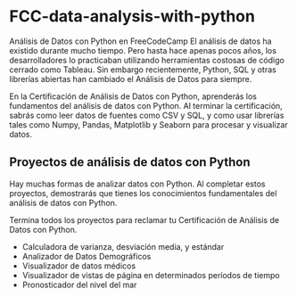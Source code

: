 # FCC-data-analysis-with-python
 Análisis de Datos con Python en FreeCodeCamp
 El análisis de datos ha existido durante mucho tiempo. Pero hasta hace apenas pocos años, los desarrolladores lo practicaban utilizando herramientas costosas de código cerrado como Tableau. Sin embargo recientemente, Python, SQL y otras librerías abiertas han cambiado el Análisis de Datos para siempre.

En la Certificación de Análisis de Datos con Python, aprenderás los fundamentos del análisis de datos con Python. Al terminar la certificación, sabrás como leer datos de fuentes como CSV y SQL, y como usar librerías tales como Numpy, Pandas, Matplotlib y Seaborn para procesar y visualizar datos.

## Proyectos de análisis de datos con Python
Hay muchas formas de analizar datos con Python. Al completar estos proyectos, demostrarás que tienes los conocimientos fundamentales del análisis de datos con Python.

Termina todos los proyectos para reclamar tu Certificación de Análisis de Datos con Python.

- Calculadora de varianza, desviación media, y estándar
- Analizador de Datos Demográficos
- Visualizador de datos médicos
- Visualizador de vistas de página en determinados períodos de tiempo
- Pronosticador del nivel del mar
